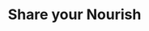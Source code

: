 ---
section: submit
layout: layouts/contact.njk
title: Share your Nourish
subtitle: ""
metaDescription: Submit a recipe
permalink: /submit/index.html
eleventyNavigation:
  key: All Recipes
  order: 5
---